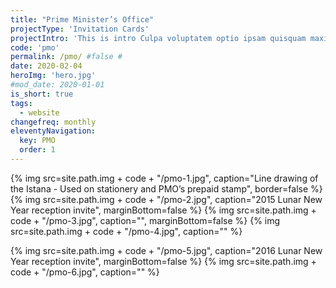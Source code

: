 ```yaml
---
title: "Prime Minister’s Office"
projectType: 'Invitation Cards'
projectIntro: 'This is intro Culpa voluptatem optio ipsam quisquam maxime nihil nisi reprehenderit nam labore quo animi, autem adipisci explicabo fugit exercitationem deserunt nobis minima magni tempora eum est aliquid. Reiciendis accusamus nam voluptatum dicta tenetur'
code: 'pmo'
permalink: /pmo/ #false #
date: 2020-02-04
heroImg: 'hero.jpg'
#mod_date: 2020-01-01
is_short: true
tags: 
  - website
changefreq: monthly
eleventyNavigation:
  key: PMO
  order: 1
---
```


{% img src=site.path.img + code + "/pmo-1.jpg", caption="Line drawing of the Istana - Used on stationery and PMO’s prepaid stamp", border=false %}
{% img src=site.path.img + code + "/pmo-2.jpg", caption="2015 Lunar New Year reception invite", marginBottom=false %}
{% img src=site.path.img + code + "/pmo-3.jpg", caption="", marginBottom=false %}
{% img src=site.path.img + code + "/pmo-4.jpg", caption="" %}

{% img src=site.path.img + code + "/pmo-5.jpg", caption="2016 Lunar New Year reception invite", marginBottom=false %}
{% img src=site.path.img + code + "/pmo-6.jpg", caption="" %}